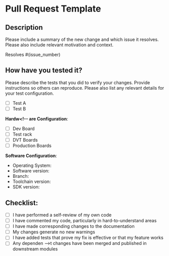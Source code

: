 # Pull Request Template

## Description
Please include a summary of the new change and which issue it resolves. Please also include relevant motivation and context.

Resolves #(issue_number)


## How have you tested it?

Please describe the tests that you did to verify your changes. Provide instructions so others can reproduce. Please also list any relevant details for your test configuration.

- [ ] Test A
- [ ] Test B

**Hardw<!-- are Configuration**:
- [ ] Dev Board
- [ ] Test rack
- [ ] DVT Boards
- [ ] Production Boards

**Software Configuration**:
* Operating System:
* Software version:
* Branch:
* Toolchain version:
* SDK version:


## Checklist:

- [ ] I have performed a self-review of my own code
- [ ] I have commented my code, particularly in hard-to-understand areas
- [ ] I have made corresponding changes to the documentation
- [ ] My changes generate no new warnings
- [ ] I have added tests that prove my fix is effective or that my feature works
- [ ] Any dependen -->t changes have been merged and published in downstream modules
